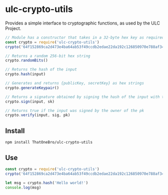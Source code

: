 # ulc-crypto-utils

Provides a simple interface to cryptographic functions, as used by the ULC Project.

```JavaScript
// Module has a constructor that takes in a 32-byte hex key as required by node-sodium for the Blake2b generic hashing function
const crypto = require('ulc-crypto-utils')
crypto('64f152869ca2d473e4ba64ab53f49ccdb2edae22da192c126850970e788af347')

// Returns a random 256-bit hex string
crypto.randomBits()

// Returns the hash of the input
crypto.hash(input)

// Generates and returns {publicKey, secretKey} as hex strings
crypto.generateKeypair()

// Returns a signature obtained by signing the hash of the input with the sk
crypto.sign(input, sk)

// Returns true if the input was signed by the owner of the pk
crypto.verify(input, sig, pk)
```

## Install

`npm install ThatOneBro/ulc-crypto-utils`

## Use

```JavaScript
const crypto = require('ulc-crypto-utils')
crypto('64f152869ca2d473e4ba64ab53f49ccdb2edae22da192c126850970e788af347')

let msg = crypto.hash('Hello world!')
console.log(msg)
```
